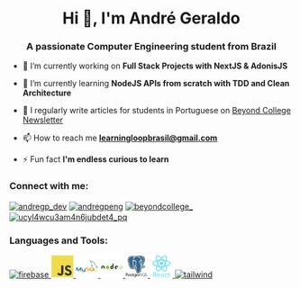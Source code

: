 <h1 align="center">Hi 👋, I'm André Geraldo</h1>
<h3 align="center">A passionate Computer Engineering student from Brazil</h3>


- 🔭 I’m currently working on **Full Stack Projects with NextJS & AdonisJS**

- 📖 I’m currently learning **NodeJS APIs from scratch with TDD and Clean Architecture**

- 📝 I regularly write articles for students in Portuguese on [Beyond College Newsletter](https://beyondco.substack.com/?utm_source=%2Fprofile%2F93578225-andre-geraldo&utm_medium=reader2-nav)

- 📫 How to reach me **learningloopbrasil@gmail.com**

- ⚡ Fun fact **I'm endless curious to learn**

<h3 align="left">Connect with me:</h3>
<p align="left">
<a href="https://twitter.com/andregp_dev" target="blank"><img align="center" src="https://raw.githubusercontent.com/rahuldkjain/github-profile-readme-generator/master/src/images/icons/Social/twitter.svg" alt="andregp_dev" height="30" width="40" /></a>
<a href="https://linkedin.com/in/andregpeng" target="blank"><img align="center" src="https://raw.githubusercontent.com/rahuldkjain/github-profile-readme-generator/master/src/images/icons/Social/linked-in-alt.svg" alt="andregpeng" height="30" width="40" /></a>
<a href="https://instagram.com/beyondcollege_" target="blank"><img align="center" src="https://raw.githubusercontent.com/rahuldkjain/github-profile-readme-generator/master/src/images/icons/Social/instagram.svg" alt="beyondcollege_" height="30" width="40" /></a>
<a href="https://www.youtube.com/c/ucyl4wcu3am4n6jubdet4_pq" target="blank"><img align="center" src="https://raw.githubusercontent.com/rahuldkjain/github-profile-readme-generator/master/src/images/icons/Social/youtube.svg" alt="ucyl4wcu3am4n6jubdet4_pq" height="30" width="40" /></a>
</p>

<h3 align="left">Languages and Tools:</h3>
<p align="left"> <a href="https://firebase.google.com/" target="_blank" rel="noreferrer"> <img src="https://www.vectorlogo.zone/logos/firebase/firebase-icon.svg" alt="firebase" width="40" height="40"/> </a> <a href="https://developer.mozilla.org/en-US/docs/Web/JavaScript" target="_blank" rel="noreferrer"> <img src="https://raw.githubusercontent.com/devicons/devicon/master/icons/javascript/javascript-original.svg" alt="javascript" width="40" height="40"/> </a> <a href="https://www.mysql.com/" target="_blank" rel="noreferrer"> <img src="https://raw.githubusercontent.com/devicons/devicon/master/icons/mysql/mysql-original-wordmark.svg" alt="mysql" width="40" height="40"/> </a> <a href="https://nodejs.org" target="_blank" rel="noreferrer"> <img src="https://raw.githubusercontent.com/devicons/devicon/master/icons/nodejs/nodejs-original-wordmark.svg" alt="nodejs" width="40" height="40"/> </a> <a href="https://www.postgresql.org" target="_blank" rel="noreferrer"> <img src="https://raw.githubusercontent.com/devicons/devicon/master/icons/postgresql/postgresql-original-wordmark.svg" alt="postgresql" width="40" height="40"/> </a> <a href="https://reactjs.org/" target="_blank" rel="noreferrer"> <img src="https://raw.githubusercontent.com/devicons/devicon/master/icons/react/react-original-wordmark.svg" alt="react" width="40" height="40"/> </a> <a href="https://tailwindcss.com/" target="_blank" rel="noreferrer"> <img src="https://www.vectorlogo.zone/logos/tailwindcss/tailwindcss-icon.svg" alt="tailwind" width="40" height="40"/> </a> </p>
